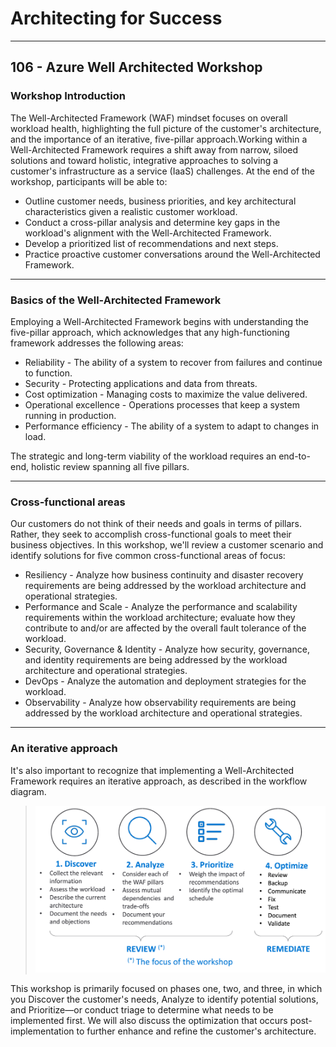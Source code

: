 # Architecting for Success

---

## 106 - Azure Well Architected Workshop

### Workshop Introduction

The Well-Architected Framework (WAF) mindset focuses on overall workload health, highlighting the full picture of the customer's architecture, and the importance of an iterative, five-pillar approach.​ Working within a Well-Architected Framework requires a shift away from narrow, siloed solutions and toward holistic, integrative approaches to solving a customer's infrastructure as a service (IaaS) challenges. At the end of the workshop, participants will be able to:

* Outline customer needs, business priorities, and key architectural characteristics given a realistic customer workload.
* Conduct a cross-pillar analysis and determine key gaps in the workload's alignment with the Well-Architected Framework.
* Develop a prioritized list of recommendations and next steps.
* Practice proactive customer conversations around the Well-Architected Framework.

---

### Basics of the Well-Architected Framework

Employing a Well-Architected Framework begins with understanding the five-pillar approach, which acknowledges that any high-functioning framework addresses the following areas:

* Reliability - The ability of a system to recover from failures and continue to function.
* Security - Protecting applications and data from threats.
* Cost optimization - Managing costs to maximize the value delivered.
* Operational excellence - Operations processes that keep a system running in production.
* Performance efficiency - The ability of a system to adapt to changes in load.

The strategic and long-term viability of the workload requires an end-to-end, holistic review spanning all five pillars.

---

### Cross-functional areas

Our customers do not think of their needs and goals in terms of pillars. Rather, they seek to accomplish cross-functional goals to meet their business objectives. In this workshop, we'll review a customer scenario and identify solutions for five common cross-functional areas of focus:

* Resiliency - Analyze how business continuity and disaster recovery requirements are being addressed by the workload architecture and operational strategies.
* Performance and Scale - Analyze the performance and scalability requirements within the workload architecture; evaluate how they contribute to and/or are affected by the overall fault tolerance of the workload.
* Security, Governance & Identity - Analyze how security, governance, and identity requirements are being addressed by the workload architecture and operational strategies.
* DevOps - Analyze the automation and deployment strategies for the workload.
* Observability - Analyze how observability requirements are being addressed by the workload architecture and operational strategies.

---

### An iterative approach 
It's also important to recognize that implementing a Well-Architected Framework requires an iterative approach, as described in the workflow diagram.

> ![Well-Architected Framework workflow](./images/waf_workflow.png)

This workshop is primarily focused on phases one, two, and three, in which you Discover the customer's needs, Analyze to identify potential solutions, and Prioritize—or conduct triage to determine what needs to be implemented first. We will also discuss the optimization that occurs post-implementation to further enhance and refine the customer's architecture.
